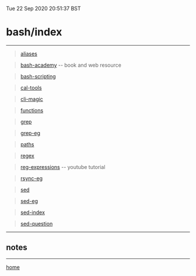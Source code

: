 Tue 22 Sep 2020 20:51:37 BST

# bash/index

_____


> [aliases](/home/pi/Documents/notesystem/bash-aliases.md)

> [bash-academy](./bash-academy.md) -- book and web resource

> [bash-scripting](/home/pi/Documents/notesystem/bash-scripting-cheat.md)

> [cal-tools](/home/pi/Documents/notesystem/cal-tools.md)

> [cli-magic](/home/pi/Documents/notesystem/cli-magic.md)

> [functions](/home/pi/Documents/notesystem/bash-functions.md)

> [grep](/home/pi/Documents/notesystem/grep.md)

> [grep-eg](/home/pi/Documents/notesystem/grep-eg.md)
  
> [paths](/home/pi/Documents/notesystem/bash-path.md)
  
> [regex](/home/pi/Documents/notesystem/regex.md)
  
> [reg-expressions](/home/pi/Documents/notesystem/bash-reg-expressions.md) -- youtube tutorial
  
> [rsync-eg](/home/pi/Documents/notesystem/rsync-eg.md)
  
> [sed](/home/pi/Documents/notesystem/sed.md)
  
> [sed-eg](/home/pi/Documents/notesystem/sed-eg.md)
  
> [sed-index](/home/pi/Documents/notesystem/sed-index.md)
  
> [sed-question](/home/pi/Documents/notesystem/sed-question.md)

___

## notes

___

[home](/home/pi/Documents/notesystem/home.md) 
